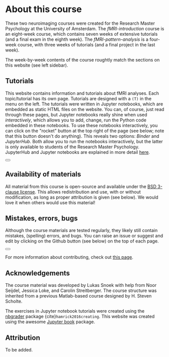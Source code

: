 # About this course
These two neuroimaging courses were created for the Research Master Psychology at the University of Amsterdam. The *fMRI-introduction* course is an eight-week course, which contains seven weeks of extensive tutorials (and a final exam in the eighth week). The *fMRI-pattern-analysis* is a four-week course, with three weeks of tutorials (and a final project in the last week).

The week-by-week contents of the course roughtly match the sections on this website (see left sidebar). 

## Tutorials
This website contains information and tutorials about fMRI analyses. Each topic/tutorial has its own page. Tutorials are designed with a `(T)` in the menu on the left. The tutorials were written in Jupyter notebooks, which are embedded as static HTML files on the website. You can, of course, just read through these pages, but Jupyter notebooks really shine when used *interactively*, which allows you to add, change, run the Python code embedded in these notebooks. To use these notebooks interactively, you can click on the "rocket" button at the top right of the page (see below; note that this button doesn't do anything). This reveals two options: *Binder* and *JupyterHub*. Both allow you to run the notebooks interactively, but the latter is only available to students of the Research Master Psychology. JupyterHub and Jupyter notebooks are explained in more detail [here](jupyter.md).

<button id="dropdown-buttons-trigger" class="btn btn-secondary topbarbtn"
    aria-label="Launch interactive content"><i class="fas fa-rocket"></i></button>

## Availability of materials
All material from this course is open-source and available under the [BSD 3-clause license](https://github.com/lukassnoek/NI-edu/blob/master/LICENSE). This allows redistribution and use, with or without modification, as long as proper attribution is given (see below). We would love it when others would use this material!

## Mistakes, errors, bugs
Although the course materials are tested regularly, they likely still contain mistakes, (spelling) errors, and bugs. You can raise an issue or suggest and edit by clicking on the Github button (see below) on the top of each page. 

<button id="dropdown-buttons-trigger" class="btn btn-secondary topbarbtn"
        aria-label="Connect with source repository"><i class="fab fa-github"></i></button>

For more information about contributing, check out [this page](../misc/CONTRIBUTING.md).

## Acknowledgements
The course material was developed by Lukas Snoek with help from Noor Seijdel, Jessica Loke, and Carolin Streitberger. The course structure was inherited from a previous Matlab-based course designed by H. Steven Scholte.

The exercises in Jupyter notebook tutorials were created using the [nbgrader](https://nbgrader.readthedocs.io/en/stable/) package {cite}`hamrick2016creating`. This website was created using the awesome [Jupyter book](https://jupyterbook.org/) package.

## Attribution
To be added.